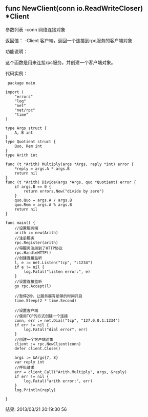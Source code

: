 ## func NewClient(conn io.ReadWriteCloser) *Client

参数列表
-conn 网络连接对象

返回值：
-Client 客户端，返回一个连接到rpc服务的客户端对象

功能说明：

这个函数是用来连接rpc服务，并创建一个客户端对象。 

代码实例：

     package main

    import (
        "errors"
        "log"
        "net"
        "net/rpc"
        "time"
    )

    type Args struct {
        A, B int
    }
    type Quotient struct {
        Quo, Rem int
    }
    type Arith int

    func (t *Arith) Multiply(args *Args, reply *int) error {
        *reply = args.A * args.B
        return nil
    }
    func (t *Arith) Divide(args *Args, quo *Quotient) error {
        if args.B == 0 {
            return errors.New("divide by zero")
        }
        quo.Quo = args.A / args.B
        quo.Rem = args.A % args.B
        return nil
    }

    func main() {
        //设置服务端
        arith := new(Arith)
        //注册服务
        rpc.Register(arith)
        //将服务注册到了HTTP协议
        rpc.HandleHTTP()
        //创建连接监听
        l, e := net.Listen("tcp", ":1234")
        if e != nil {
            log.Fatal("listen error:", e)
        }
        //设置连接监听
        go rpc.Accept(l)

        //暂停2秒，让服务器有足够的时间开启
        time.Sleep(2 * time.Second)

        //设置客户端
        //使用TCP的方式创建一个连接
        conn, err := net.Dial("tcp", "127.0.0.1:1234")
        if err != nil {
            log.Fatal("dial error", err)
        }
        //创建一个客户端对象
        client := rpc.NewClient(conn)
        defer client.Close()

        args := &Args{7, 8}
        var reply int
        //呼叫请求
        err = client.Call("Arith.Multiply", args, &reply)
        if err != nil {
            log.Fatal("arith error:", err)
        }
        log.Println(reply)

    }




结果: 2013/03/21 20:19:30 56

